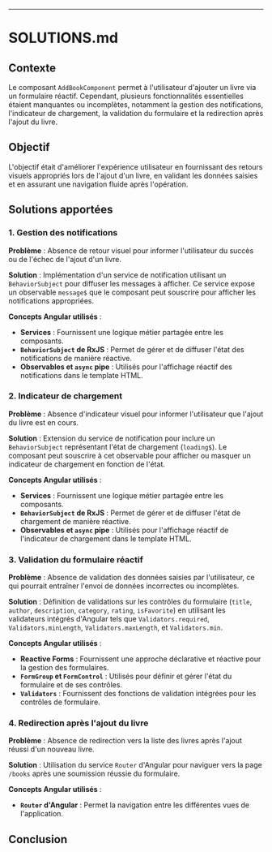 
---

# SOLUTIONS.md

## Contexte

Le composant `AddBookComponent` permet à l'utilisateur d'ajouter un livre via un formulaire réactif. Cependant, plusieurs fonctionnalités essentielles étaient manquantes ou incomplètes, notamment la gestion des notifications, l'indicateur de chargement, la validation du formulaire et la redirection après l'ajout du livre.

## Objectif

L'objectif était d'améliorer l'expérience utilisateur en fournissant des retours visuels appropriés lors de l'ajout d'un livre, en validant les données saisies et en assurant une navigation fluide après l'opération.

## Solutions apportées

### 1. Gestion des notifications

**Problème** : Absence de retour visuel pour informer l'utilisateur du succès ou de l'échec de l'ajout d'un livre.

**Solution** : Implémentation d'un service de notification utilisant un `BehaviorSubject` pour diffuser les messages à afficher. Ce service expose un observable `message$` que le composant peut souscrire pour afficher les notifications appropriées.

**Concepts Angular utilisés** :

- **Services** : Fournissent une logique métier partagée entre les composants.
- **`BehaviorSubject` de RxJS** : Permet de gérer et de diffuser l'état des notifications de manière réactive.
- **Observables et `async` pipe** : Utilisés pour l'affichage réactif des notifications dans le template HTML.

### 2. Indicateur de chargement

**Problème** : Absence d'indicateur visuel pour informer l'utilisateur que l'ajout du livre est en cours.

**Solution** : Extension du service de notification pour inclure un `BehaviorSubject` représentant l'état de chargement (`loading$`). Le composant peut souscrire à cet observable pour afficher ou masquer un indicateur de chargement en fonction de l'état.

**Concepts Angular utilisés** :

- **Services** : Fournissent une logique métier partagée entre les composants.
- **`BehaviorSubject` de RxJS** : Permet de gérer et de diffuser l'état de chargement de manière réactive.
- **Observables et `async` pipe** : Utilisés pour l'affichage réactif de l'indicateur de chargement dans le template HTML.

### 3. Validation du formulaire réactif

**Problème** : Absence de validation des données saisies par l'utilisateur, ce qui pourrait entraîner l'envoi de données incorrectes ou incomplètes.

**Solution** : Définition de validations sur les contrôles du formulaire (`title`, `author`, `description`, `category`, `rating`, `isFavorite`) en utilisant les validateurs intégrés d'Angular tels que `Validators.required`, `Validators.minLength`, `Validators.maxLength`, et `Validators.min`.

**Concepts Angular utilisés** :

- **Reactive Forms** : Fournissent une approche déclarative et réactive pour la gestion des formulaires.
- **`FormGroup` et `FormControl`** : Utilisés pour définir et gérer l'état du formulaire et de ses contrôles.
- **`Validators`** : Fournissent des fonctions de validation intégrées pour les contrôles de formulaire.

### 4. Redirection après l'ajout du livre

**Problème** : Absence de redirection vers la liste des livres après l'ajout réussi d'un nouveau livre.

**Solution** : Utilisation du service `Router` d'Angular pour naviguer vers la page `/books` après une soumission réussie du formulaire.

**Concepts Angular utilisés** :

- **`Router` d'Angular** : Permet la navigation entre les différentes vues de l'application.

## Conclusion
